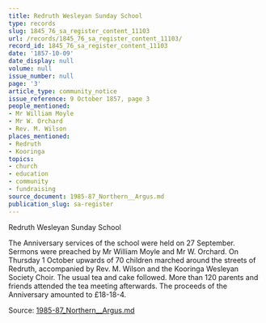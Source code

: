 ```yaml
---
title: Redruth Wesleyan Sunday School
type: records
slug: 1845_76_sa_register_content_11103
url: /records/1845_76_sa_register_content_11103/
record_id: 1845_76_sa_register_content_11103
date: '1857-10-09'
date_display: null
volume: null
issue_number: null
page: '3'
article_type: community_notice
issue_reference: 9 October 1857, page 3
people_mentioned:
- Mr William Moyle
- Mr W. Orchard
- Rev. M. Wilson
places_mentioned:
- Redruth
- Kooringa
topics:
- church
- education
- community
- fundraising
source_document: 1985-87_Northern__Argus.md
publication_slug: sa-register
---
```


Redruth Wesleyan Sunday School

The Anniversary services of the school were held on 27 September.  Sermons were preached by Mr William Moyle and Mr W. Orchard.  On Thursday 1 October upwards of 70 children marched around the streets of Redruth, accompanied by Rev. M. Wilson and the Kooringa Wesleyan Society Choir.  The usual tea and cake followed.  More than 120 parents and friends attended the tea meeting afterwards.  The proceeds of the Anniversary amounted to £18-18-4.

Source: [1985-87_Northern__Argus.md](/downloads/markdown/1985-87_Northern__Argus.md)
